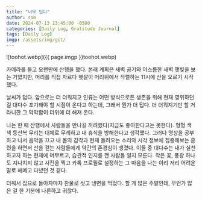 ```yaml
---
title: "너무 덥다"
author: sam
date: 2024-07-13 13:45:00 -0500
categories: [Daily Log, Gratitude Journal]
tags: [Daily Log]
imgp: /assets/img/git/
---
```


![toohot.webp]({{ page.imgp }}toohot.webp)


카메라를 들고 오랜만에 산행을 했다. 본래 계획은 새벽 공기와 어스름한 새벽 햇빛을 보는 거였지만, 머리를 직접 자르다 햇살이 머리위에서 작렬하는 11시에 산을 오르기 시작했다.

날씨가 덥다. 앞으로는 더 더워지고 인류는 어떤 방식으로든 생존을 위해 현재 영위하던 걸 대다수 포기해야 할 시점이 온다고 하는데, 그래서 뭔가 더 덥다. 더 더워지기만 할 거라니깐 그 막막함이 더위에 더 해져 온다.

나는 한 때 산행에서 사람들을 만나길 꺼려했다(지금도 좋아한다고는 못한다). 형형 색색 등산복 무리는 대체로 무례하고 내 휴식을 방해한다고 생각했다. 그러다 명상을 공부하고 나서 음악을 끄고 내 몸의 감각과 현재 들려오는 소리와 시각 정보에 집중해보는 훈련을 하면서 산을 걷는 사람들에게 약간의 존경심이 생겼다. 이들 중 대다수는 내가 실천하고자 하는 현재에 머무르고, 습관적 인지를 깬 사람들 일지 모른다. 작은 꽃, 풍광 하나도 지나치지 않고 사진을 찍고 카톡 프로필로 설정하는 그 마음을 나는 이리 저리 어려운 말로 헤메고 다녔던 것 같다.

더워서 집으로 돌아자마자 찬물로 씻고 냉면을 먹었다. 할 게 많은 주말인데, 무언가 많은 걸 한 기분에 나른하고 귀찮다.